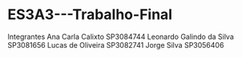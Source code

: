 # ES3A3---Trabalho-Final

Integrantes
Ana Carla Calixto           SP3084744
Leonardo Galindo da Silva   SP3081656
Lucas de Oliveira           SP3082741
Jorge Silva                 SP3056406

